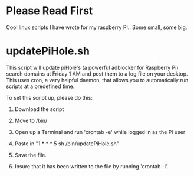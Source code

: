 # Please Read First



Cool linux scripts I have wrote for my raspberry PI.. Some small, some big. 



# updatePiHole.sh


This script will update piHole's (a powerful adblocker for Raspberry Pi) search domains at Friday 1 AM and post them to a log file on your desktop.
This uses cron, a very helpful daemon, that allows you to automatically run scripts at a predefined time.

To set this script up, please do this:

1) Download the script

2) Move to /bin/

3) Open up a Terminal and run 'crontab -e' while logged in as the Pi user



4) Paste in "1 * * * 5 sh /bin/updatePiHole.sh"

5) Save the file.

6) Insure that it has been written to the file by running 'crontab -l'.

